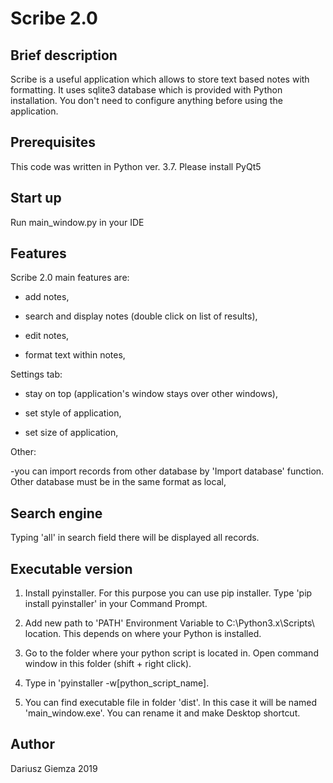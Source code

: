 # Scribe 2.0

## Brief description

Scribe is a useful application which allows to store text based notes with formatting. It uses sqlite3 database which is provided with Python installation. You don't need to configure anything before using the application.

## Prerequisites
This code was written in Python ver. 3.7.
Please install PyQt5

## Start up

Run main_window.py in your IDE

## Features

Scribe 2.0 main features are:

- add notes,

- search and display notes (double click on list of results),

- edit notes,

- format text within notes,

Settings tab:

- stay on top (application's window stays over other windows),

- set style of application,

- set size of application,

Other:

-you can import records from other database by 'Import database' function. Other database must be in the same format as local,

## Search engine

Typing 'all' in search field there will be displayed all records.

## Executable version

1. Install pyinstaller. For this purpose you can use pip installer. Type 'pip install pyinstaller' in your Command Prompt.

2. Add new path to 'PATH' Environment Variable to C:\Python3.x\Scripts\ location. This depends on where your Python is installed.

3. Go to the folder where your python script is located in. Open command window in this folder (shift + right click).

4. Type in 'pyinstaller -w[python_script_name].

5. You can find executable file in folder 'dist'. In this case it will be named 'main_window.exe'. You can rename it and make Desktop shortcut.

## Author

Dariusz Giemza 2019